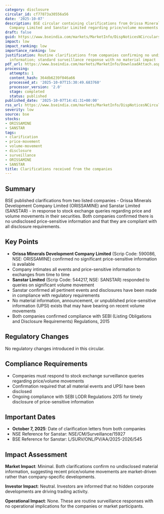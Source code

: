 ```yaml
---
category: disclosure
circular_id: cf77873a30556a56
date: '2025-10-07'
description: BSE circular containing clarifications from Orissa Minerals Development
  Company Limited and Sanstar Limited regarding price/volume movements in their securities.
draft: false
guid: https://www.bseindia.com/markets/MarketInfo/DispNoticesNCirculars.aspx?Noticeid={1CB689F0-CB04-4973-98C1-C66BBCE6AE8E}&noticeno=20251007-64&dt=10/07/2025&icount=64&totcount=76&flag=0
impact: low
impact_ranking: low
importance_ranking: low
justification: Routine clarifications from companies confirming no undisclosed price-sensitive
  information; standard surveillance response with no material impact
pdf_url: https://www.bseindia.com/markets/MarketInfo/DownloadAttach.aspx?id=20251007-64&attachedId=7938fd99-ede9-43a6-a1db-e34aba423f19
processing:
  attempts: 1
  content_hash: 364db6239f046a66
  processed_at: '2025-10-07T15:30:49.683760'
  processor_version: '2.0'
  stage: completed
  status: published
published_date: '2025-10-07T14:41:31+00:00'
rss_url: https://www.bseindia.com/markets/MarketInfo/DispNoticesNCirculars.aspx?Noticeid={1CB689F0-CB04-4973-98C1-C66BBCE6AE8E}&noticeno=20251007-64&dt=10/07/2025&icount=64&totcount=76&flag=0
severity: low
source: bse
stocks:
- ORISSAMINE
- SANSTAR
tags:
- clarification
- price-movement
- volume-movement
- disclosure
- surveillance
- ORISSAMINE
- SANSTAR
title: Clarifications received from the companies
---
```


## Summary

BSE published clarifications from two listed companies - Orissa Minerals Development Company Limited (ORISSAMINE) and Sanstar Limited (SANSTAR) - in response to stock exchange queries regarding price and volume movements in their securities. Both companies confirmed there is no undisclosed price-sensitive information and that they are compliant with all disclosure requirements.

## Key Points

- **Orissa Minerals Development Company Limited** (Scrip Code: 590086, NSE: ORISSAMINE) confirmed no significant price-sensitive information is available
- Company intimates all events and price-sensitive information to exchanges from time to time
- **Sanstar Limited** (Scrip Code: 544217, NSE: SANSTAR) responded to queries on significant volume movement
- Sanstar confirmed all pertinent events and disclosures have been made in compliance with regulatory requirements
- No material information, announcement, or unpublished price-sensitive information (UPSI) exists that may have bearing on recent volume movements
- Both companies confirmed compliance with SEBI (Listing Obligations and Disclosure Requirements) Regulations, 2015

## Regulatory Changes

No regulatory changes introduced in this circular.

## Compliance Requirements

- Companies must respond to stock exchange surveillance queries regarding price/volume movements
- Confirmation required that all material events and UPSI have been disclosed
- Ongoing compliance with SEBI LODR Regulations 2015 for timely disclosure of price-sensitive information

## Important Dates

- **October 7, 2025**: Date of clarification letters from both companies
- NSE Reference for Sanstar: NSE/CM/Surveillance/15927
- BSE Reference for Sanstar: L/SURV/ONL/PV/AA/2025-2026/545

## Impact Assessment

**Market Impact**: Minimal. Both clarifications confirm no undisclosed material information, suggesting recent price/volume movements are market-driven rather than company-specific developments.

**Investor Impact**: Neutral. Investors are informed that no hidden corporate developments are driving trading activity.

**Operational Impact**: None. These are routine surveillance responses with no operational implications for the companies or market participants.